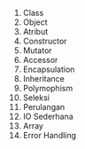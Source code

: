 1. Class 
2. Object 
3. Atribut 
4. Constructor 
5. Mutator 
6. Accessor 
7. Encapsulation 
8. Inheritance 
9. Polymophism 
10. Seleksi 
11. Perulangan 
12. IO Sederhana 
13. Array 
14. Error Handling 
